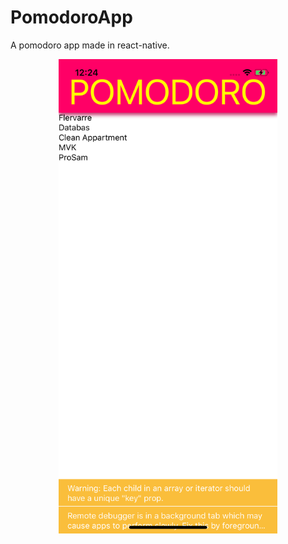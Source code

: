 # PomodoroApp
A pomodoro app made in react-native.

<p align="center">
  <img src="test.png" width="350"/>
</p>


